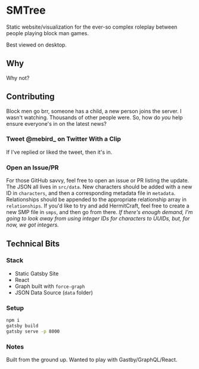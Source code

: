 # SMTree

Static website/visualization for the ever-so complex roleplay between people playing block man games.

Best viewed on desktop.

## Why

Why not?

## Contributing

Block men go brr, someone has a child, a new person joins the server. I wasn't watching. Thousands of other people were. So, how do _you_ help ensure everyone's in on the latest news?

### Tweet @mebird\_ on Twitter With a Clip

If I've replied or liked the tweet, then it's in.

### Open an Issue/PR

For those GitHub savvy, feel free to open an issue or PR listing the update. The JSON all lives in `src/data`. New characters should be added with a new ID in `characters`, and then a corresponding metadata file in `metadata`. Relationships should be appended to the appropriate relationship array in `relationships`. If you'd like to try and add HermitCraft, feel free to create a new SMP file in `smps`, and then go from there. _If there's enough demand, I'm going to look away from using integer IDs for characters to UUIDs, but, for now, we got integers._

## Technical Bits

### Stack

- Static Gatsby Site
- React
- Graph built with `force-graph`
- JSON Data Source (`data` folder)

### Setup

```sh
npm i
gatsby build
gatsby serve -p 8000
```

### Notes

Built from the ground up. Wanted to play with Gastby/GraphQL/React.
